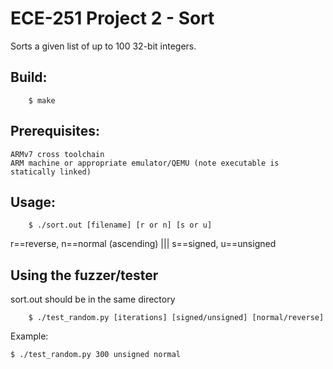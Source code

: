 # ECE-251  Project 2 - Sort
Sorts a given list of up to 100 32-bit integers.


## Build:
```
	$ make
```
## Prerequisites:
	ARMv7 cross toolchain
	ARM machine or appropriate emulator/QEMU (note executable is statically linked)

## Usage:
```
	$ ./sort.out [filename] [r or n] [s or u]
```
r==reverse, n==normal (ascending) ||| s==signed, u==unsigned


## Using the fuzzer/tester
sort.out should be in the same directory
```
	$ ./test_random.py [iterations] [signed/unsigned] [normal/reverse]
```
Example: 
```
$ ./test_random.py 300 unsigned normal
```

